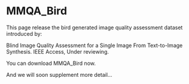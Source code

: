 # MMQA_Bird

This page release the bird generated image quality assessment dataset introduced by:

Blind Image Quality Assessment for a Single Image From Text-to-Image Synthesis. IEEE Access, Under reviewing.

You can download MMQA_Bird now.

And we will soon supplement more detail...
